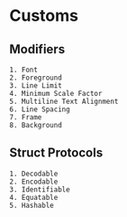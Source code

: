 
# Customs

## Modifiers

    1. Font
    2. Foreground
    3. Line Limit
    4. Minimum Scale Factor
    5. Multiline Text Alignment
    6. Line Spacing
    7. Frame
    8. Background

## Struct Protocols

    1. Decodable
    2. Encodable
    3. Identifiable
    4. Equatable
    5. Hashable
